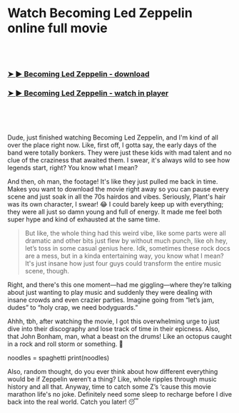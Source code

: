 <h1>Watch Becoming Led Zeppelin online full movie</h1>


<br><br>

<h3><a href="https://Matts-geabmeasarsla1987.github.io/evnwfbauwg/">➤ ► Becoming Led Zeppelin - download</a></h3> 
<h3><a href="https://Matts-geabmeasarsla1987.github.io/evnwfbauwg/">➤ ► Becoming Led Zeppelin - watch in player</a></h3>


<br><br><br>


Dude, just finished watching Becoming Led Zeppelin, and I'm kind of all over the place right now. Like, first off, I gotta say, the early days of the band were totally bonkers. They were just these kids with mad talent and no clue of the craziness that awaited them. I swear, it's always wild to see how legends start, right? You know what I mean?

And then, oh man, the footage! It's like they just pulled me back in time. Makes you want to download the movie right away so you can pause every scene and just soak in all the 70s hairdos and vibes. Seriously, Plant's hair was its own character, I swear! 😂 I could barely keep up with everything; they were all just so damn young and full of energy. It made me feel both super hype and kind of exhausted at the same time.

> But like, the whole thing had this weird vibe, like some parts were all dramatic and other bits just flew by without much punch, like oh hey, let’s toss in some casual genius here. Idk, sometimes these rock docs are a mess, but in a kinda entertaining way, you know what I mean? It's just insane how just four guys could transform the entire music scene, though.

Right, and there's this one moment—had me giggling—where they’re talking about just wanting to play music and suddenly they were dealing with insane crowds and even crazier parties. Imagine going from “let’s jam, dudes” to “holy crap, we need bodyguards.”

Ahhh, tbh, after watching the movie, I got this overwhelming urge to just dive into their discography and lose track of time in their epicness. Also, that John Bonham, man, what a beast on the drums! Like an octopus caught in a rock and roll storm or something. 🤘

noodles = spaghetti
print(noodles)

Also, random thought, do you ever think about how different everything would be if Zeppelin weren’t a thing? Like, whole ripples through music history and all that. Anyway, time to catch some Z’s ‘cause this movie marathon life's no joke. Definitely need some sleep to recharge before I dive back into the real world. Catch you later! 😴
